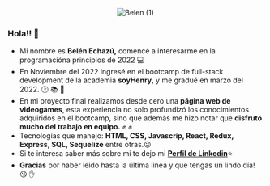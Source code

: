 <div align="center">
            
  ![Belen (1)](https://i.pinimg.com/originals/15/78/4e/15784e3a5c1239e0b9a29e384c1c1736.gif)
     </div>   


### Hola!! 👋

- Mi nombre es **Belén Echazú,** comencé a interesarme en la programacióna principios de 2022 :computer:
- En Noviembre del 2022 ingresé en el bootcamp de full-stack development de la academia **soyHenry,** y me gradué en marzo del 2022. :clock2: :books: :date:
- En mi proyecto final realizamos desde cero una **página web de videogames**, esta experiencia no solo profundizó los conocimientos adquiridos en el bootcamp, sino que además me hizo notar que **disfruto mucho del trabajo en equipo.** :fist: :fist: 
- Tecnologías que manejo: **HTML, CSS, Javascrip, React, Redux, Express, SQL, Sequelize** entre otras.:stuck_out_tongue_winking_eye:
- Si te interesa saber más sobre mi te dejo mi **[Perfil de Linkedin](https://www.linkedin.com/in/mbelénechazúhiga/)**:star:
- **Gracias** por haber leido hasta la última linea y que tengas un lindo día! :kissing_heart: :hand:

<!--
**BelenEchazu/BelenEchazu** is a ✨ _special_ ✨ repository because its `README.md` (this file) appears on your GitHub profile.

Here are some ideas to get you started:

- 🔭 I’m currently working on ...
- 🌱 I’m currently learning ...
- 👯 I’m looking to collaborate on ...
- 🤔 I’m looking for help with ...
- 💬 Ask me about ...
- 📫 How to reach me: ...
- 😄 Pronouns: ...
- ⚡ Fun fact: ...
-->
